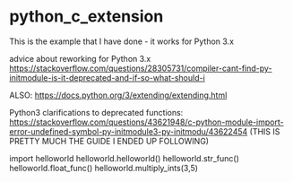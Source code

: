# python_c_extension


This is the example that I have done - it works for Python 3.x

advice about reworking for Python 3.x
 https://stackoverflow.com/questions/28305731/compiler-cant-find-py-initmodule-is-it-deprecated-and-if-so-what-should-i

ALSO:
 https://docs.python.org/3/extending/extending.html

Python3 clarifications to deprecated functions:
 https://stackoverflow.com/questions/43621948/c-python-module-import-error-undefined-symbol-py-initmodule3-py-initmodu/43622454
 (THIS IS PRETTY MUCH THE GUIDE I ENDED UP FOLLOWING)


import helloworld
helloworld.helloworld()
helloworld.str_func()
helloworld.float_func()
helloworld.multiply_ints(3,5)

